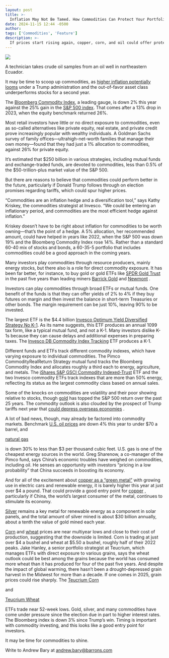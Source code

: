 ```yaml
---
layout: post
title: >-
  Inflation May Not Be Tamed. How Commodities Can Protect Your Portfolio.
date: 2024-11-15 12:44 -0500
author: 
tags: ['Commodities', 'Feature']
description: >-
  If prices start rising again, copper, corn, and oil could offer protection.
---
```






 


 








![](https://images.barrons.com/im-82867895?width=548&height=365)


A technician takes crude oil samples from an oil well in northeastern Ecuador.









It may be time to scoop up commodities, as [higher inflation potentially looms](https://www.barrons.com/livecoverage/stock-market-today-111224/card/higher-u-s-treasury-yields-signal-expectations-of-rising-inflation-VFJRUcbzZRP3sgKKVKI7?mod=article_inline) under a Trump administration and the out-of-favor asset class underperforms stocks for a second year.


The 
[Bloomberg Commodity Index](https://www.barrons.com/market-data/indexes/bcom?countrycode=xx&mod=article_chiclet), a leading gauge, is down 2% this year against the 25% gain in the 
[S&P 500 index](https://www.barrons.com/market-data/indexes/spx?mod=article_chiclet). That comes after a 13% drop in 2023, when the equity benchmark returned 26%.


 Most retail investors have little or no direct exposure to commodities, even as so-called alternatives like private equity, real estate, and private credit prove increasingly popular with wealthy individuals. A Goldman Sachs survey of family offices—ultrahigh-net-worth families that manage their own money—found that they had just a 1% allocation to commodities, against 26% for private equity.


It’s estimated that \$250 billion in various strategies, including mutual funds and exchange-traded funds, are devoted to commodities, less than 0.5% of the \$50-trillion-plus market value of the S&P 500.


But there are reasons to believe that commodities could perform better in the future, particularly if Donald Trump follows through on election promises regarding tariffs, which could spur higher prices. 


“Commodities are an inflation hedge and a diversification tool,” says Kathy Kriskey, the commodities strategist at Invesco. “We could be entering an inflationary period, and commodities are the most efficient hedge against inflation.”


Kriskey doesn’t have to be right about inflation for commodities to be worth owning—that’s the point of a hedge. A 5% allocation, her recommended amount, could have helped in years like 2022, when the S&P 500 was down 19% and the Bloomberg Commodity Index rose 14%. Rather than a standard 60-40 mix of stocks and bonds, a 60-35-5 portfolio that includes commodities could be a good approach in the coming years.


Many investors play commodities through resource producers, mainly energy stocks, but there also is a role for direct commodity exposure. It has been far better, for instance, to buy gold or gold ETFs like 
[SPDR Gold Trust](https://www.barrons.com/market-data/funds/gld?mod=article_chiclet) in the past five years than leading miners [Barrick Gold](https://www.barrons.com/market-data/stocks/GOLD) and [Newmont](https://www.barrons.com/market-data/stocks/NEM) . 


Investors can play commodities through broad ETFs or mutual funds. One benefit of the funds is that they can offer yields of 2% to 4% if they buy futures on margin and then invest the balance in short-term Treasuries or other bonds. The margin requirement can be just 10%, leaving 90% to be invested.


The largest ETF is the \$4.4 billion 
[Invesco Optimum Yield Diversified Strategy No K-1](https://www.barrons.com/market-data/funds/pdbc?mod=article_chiclet). As its name suggests, this ETF produces an annual 1099 tax form, like a typical mutual fund, and not a K-1. Many investors dislike K-1s because they can cause delays and additional expenses in preparing taxes. The 
[Invesco DB Commodity Index Tracking](https://www.barrons.com/market-data/funds/dbc?mod=article_chiclet) ETF produces a K-1.


Different funds and ETFs track different commodity indexes, which have varying exposure to individual commodities. The Pimco CommodityRealReturn Strategy mutual fund tracks the Bloomberg Commodity Index and allocates roughly a third each to energy, agriculture, and metals. The 
[iShares S&P GSCI Commodity Indexed-Trust](https://www.barrons.com/market-data/funds/gsg?mod=article_chiclet) ETF and the two Invesco commodity ETFs track indexes that are more than 50% energy, reflecting its status as the largest commodity class based on annual sales.






Some of the knocks on commodities are volatility and their poor showing relative to stocks, though [gold](https://www.barrons.com/market-data/futures/gc00?mod=article_chiclet) has topped the S&P 500 return over the past 25 years. The commodity outlook is also clouded by the prospect of Trump tariffs next year that [could depress overseas economies](https://www.barrons.com/articles/trump-trade-war-china-tariffs-2ba9d7e3?&mod=article_inline) .


A lot of bad news, though, may already be factored into commodity markets. Benchmark [U.S. oil prices](https://www.barrons.com/market-data/futures/wbs00?countrycode=uk&mod=article_chiclet) are down 4% this year to under \$70 a barrel, and


[natural gas](https://www.barrons.com/market-data/futures/ng00?mod=article_chiclet)
 

 is down 30% to less than \$3 per thousand cubic feet. U.S. gas is one of the cheapest energy sources in the world.
Greg Sharenow, a co-manager of the Pimco fund, says China’s economic troubles have weighed on commodities, including oil. He senses an opportunity with investors “pricing in a low probability” that China succeeds in boosting its economy. 


And for all of the excitement about [copper as a “green metal”](https://www.barrons.com/articles/green-economy-will-be-a-gold-mine-for-copper-51620424287?mod=article_inline) with growing use in electric cars and renewable energy, it is barely higher this year at just over \$4 a pound. That could provide a good entry point for [copper](https://www.barrons.com/market-data/futures/hg00?mod=article_chiclet) , particularly if China, the world’s largest consumer of the metal, continues to stimulate its economy.


 [Silver](https://www.barrons.com/market-data/futures/si00?mod=article_chiclet) remains a key metal for renewable energy as a component in solar panels, and the total amount of silver mined is about \$30 billion annually, about a tenth the value of gold mined each year.


 [Corn](https://www.barrons.com/market-data/futures/c00?mod=article_chiclet) and [wheat](https://www.barrons.com/market-data/futures/w00?mod=article_chiclet) prices are near multiyear lows and close to their cost of production, suggesting that the downside is limited. Corn is trading at just over \$4 a bushel and wheat at \$5.50 a bushel, roughly half of their 2022 peaks. Jake Hanley, a senior portfolio strategist at Teucrium, which manages ETFs with direct exposure to various grains, says the wheat outlook could be best among the grains because the world has consumed more wheat than it has produced for four of the past five years. And despite the impact of global warming, there hasn’t been a drought-depressed grain harvest in the Midwest for more than a decade. If one comes in 2025, grain prices could rise sharply. The 
[Teucrium Corn](https://www.barrons.com/market-data/funds/corn?mod=article_chiclet) 



 and

 
[Teucrium Wheat](https://www.barrons.com/market-data/funds/weat?mod=article_chiclet)

 ETFs trade near 52-week lows.
Gold, silver, and many commodities have come under pressure since the election due in part to higher interest rates. The Bloomberg index is down 3% since Trump’s win. Timing is important with commodity investing, and this looks like a good entry point for investors.


It may be time for commodities to shine.


Write to Andrew Bary at [andrew.bary@barrons.com](mailto:andrew.bary@barrons.com)









